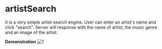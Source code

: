 # artistSearch
It is a very simple artist-search engine.
User can enter an artist's name and click "search".
Server will response with the name of artist, the music genre and an image of the artist.

**Demonstration**
![1](https://user-images.githubusercontent.com/34822412/56321181-ee416400-6133-11e9-8ab8-676c0fd3f12b.gif)
